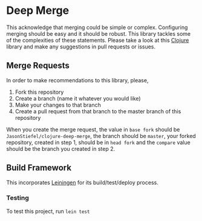 # Deep Merge

This acknowledge that merging could be simple or complex. Configuring merging should be easy and it should be robust. This library tackles some of the complexities of these statements. Please take a look at this [Clojure](https://clojure.org/) library and make any suggestions in pull requests or issues.

## Merge Requests
In order to make recommendations to this library, please,
1. Fork this repository
2. Create a branch (name it whatever you would like)
3. Make your changes to that branch
4. Create a pull request from that branch to the master branch of this repository

When you create the merge request, the value in `base fork` should be `JasonStiefel/clojure-deep-merge`, the branch should be `master`, your forked repository, created in step 1, should be in `head fork` and the `compare` value should be the branch you created in step 2.

## Build Framework
This incorporates [Leiningen](https://leiningen.org/) for its build/test/deploy process.
### Testing
To test this project, run `lein test`